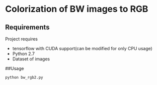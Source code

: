 # Colorization of BW images to RGB

## Requirements

Project requires 
 - tensorflow with CUDA support(can be modified for only CPU usage)
 - Python 2.7
 - Dataset of images

##Usage

`python bw_rgb2.py`